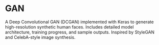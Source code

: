 # GAN
A Deep Convolutional GAN (DCGAN) implemented with Keras to generate high-resolution synthetic human faces. Includes detailed model architecture, training progress, and sample outputs. Inspired by StyleGAN and CelebA-style image synthesis.
